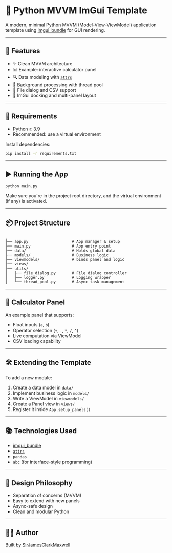 
# 🧪 Python MVVM ImGui Template

A modern, minimal Python MVVM (Model-View-ViewModel) application template using
[imgui_bundle](https://github.com/pthom/imgui_bundle) for GUI rendering.

---

## 🚀 Features

- ✨ Clean MVVM architecture
- 📊 Example: interactive calculator panel
- 🔍 Data modeling with [`attrs`](https://www.attrs.org/)
- 🧵 Background processing with thread pool
- 📁 File dialog and CSV support
- 🧱 ImGui docking and multi-panel layout

---

## 🧰 Requirements

- Python ≥ 3.9
- Recommended: use a virtual environment

Install dependencies:

```bash
pip install -r requirements.txt
```
---

## ▶️ Running the App

```bash
python main.py
```

Make sure you're in the project root directory, and the virtual environment (if any) is activated.

---

## 📦 Project Structure

```
.
├── app.py                   # App manager & setup
├── main.py                  # App entry point
├── data/                    # Holds global data
├── models/                  # Business logic
├── viewmodels/              # binds panel and logic
├── views/
├── utils/
│   ├── file_dialog.py       # File dialog controller
│   ├── logger.py            # Logging wrapper
│   └── thread_pool.py       # Async task management
```

---

## 🧪 Calculator Panel

An example panel that supports:
- Float inputs (`a`, `b`)
- Operator selection (`+`, `-`, `*`, `/`, `^`)
- Live computation via ViewModel
- CSV loading capability

---

## 🛠️ Extending the Template

To add a new module:

1. Create a data model in `data/`
2. Implement business logic in `models/`
3. Write a ViewModel in `viewmodels/`
4. Create a Panel view in `views/`
5. Register it inside `App.setup_panels()`

---

## 📚 Technologies Used

- [imgui_bundle](https://github.com/pthom/imgui_bundle)
- [`attrs`](https://www.attrs.org/)
- `pandas`
- `abc` (for interface-style programming)

---

## 🧠 Design Philosophy

- Separation of concerns (MVVM)
- Easy to extend with new panels
- Async-safe design
- Clean and modular Python

---

## 👨‍💻 Author

Built by [SirJamesClarkMaxwell](https://github.com/SirJamesClarkMaxwell)

